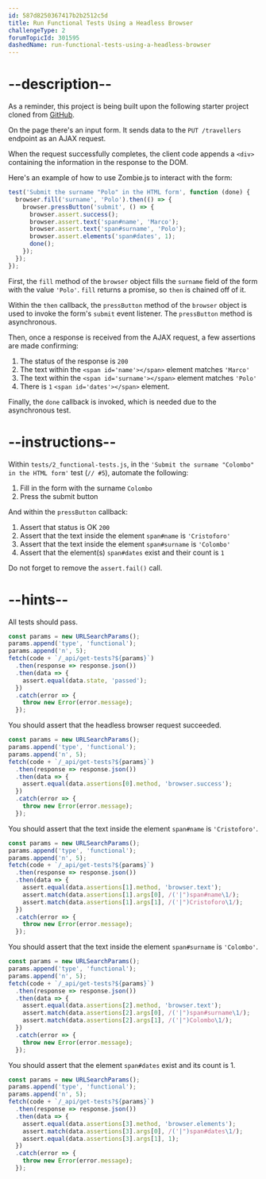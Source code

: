 ```yaml
---
id: 587d8250367417b2b2512c5d
title: Run Functional Tests Using a Headless Browser
challengeType: 2
forumTopicId: 301595
dashedName: run-functional-tests-using-a-headless-browser
---
```


# --description--

As a reminder, this project is being built upon the following starter project cloned from <a href="https://github.com/freeCodeCamp/boilerplate-mochachai/" target="_blank" rel="noopener noreferrer nofollow">GitHub</a>.

On the page there's an input form. It sends data to the `PUT /travellers` endpoint as an AJAX request.

When the request successfully completes, the client code appends a `<div>` containing the information in the response to the DOM.

Here's an example of how to use Zombie.js to interact with the form:

```js
test('Submit the surname "Polo" in the HTML form', function (done) {
  browser.fill('surname', 'Polo').then(() => {
    browser.pressButton('submit', () => {
      browser.assert.success();
      browser.assert.text('span#name', 'Marco');
      browser.assert.text('span#surname', 'Polo');
      browser.assert.elements('span#dates', 1);
      done();
    });
  });
});
```

First, the `fill` method of the `browser` object fills the `surname` field of the form with the value `'Polo'`. `fill` returns a promise, so `then` is chained off of it.

Within the `then` callback, the `pressButton` method of the `browser` object is used to invoke the form's `submit` event listener. The `pressButton` method is asynchronous.

Then, once a response is received from the AJAX request, a few assertions are made confirming:

1.  The status of the response is `200`
2.  The text within the `<span id='name'></span>` element matches `'Marco'`
3.  The text within the `<span id='surname'></span>` element matches `'Polo'`
4.  There is `1` `<span id='dates'></span>` element.

Finally, the `done` callback is invoked, which is needed due to the asynchronous test.

# --instructions--

Within `tests/2_functional-tests.js`, in the `'Submit the surname "Colombo" in the HTML form'` test (`// #5`), automate the following:

1.  Fill in the form with the surname `Colombo`
2.  Press the submit button

And within the `pressButton` callback:

1.  Assert that status is OK `200`
2.  Assert that the text inside the element `span#name` is `'Cristoforo'`
3.  Assert that the text inside the element `span#surname` is `'Colombo'`
4.  Assert that the element(s) `span#dates` exist and their count is `1`

Do not forget to remove the `assert.fail()` call.

# --hints--

All tests should pass.

```js
const params = new URLSearchParams();
params.append('type', 'functional');
params.append('n', 5);
fetch(code + `/_api/get-tests?${params}`)
  .then(response => response.json())
  .then(data => {
    assert.equal(data.state, 'passed');
  })
  .catch(error => {
    throw new Error(error.message);
  });
```

You should assert that the headless browser request succeeded.

```js
const params = new URLSearchParams();
params.append('type', 'functional');
params.append('n', 5);
fetch(code + `/_api/get-tests?${params}`)
  .then(response => response.json())
  .then(data => {
    assert.equal(data.assertions[0].method, 'browser.success');
  })
  .catch(error => {
    throw new Error(error.message);
  });
```

You should assert that the text inside the element `span#name` is `'Cristoforo'`.

```js
const params = new URLSearchParams();
params.append('type', 'functional');
params.append('n', 5);
fetch(code + `/_api/get-tests?${params}`)
  .then(response => response.json())
  .then(data => {
    assert.equal(data.assertions[1].method, 'browser.text');
    assert.match(data.assertions[1].args[0], /('|")span#name\1/);
    assert.match(data.assertions[1].args[1], /('|")Cristoforo\1/);
  })
  .catch(error => {
    throw new Error(error.message);
  });
```

You should assert that the text inside the element `span#surname` is `'Colombo'`.

```js
const params = new URLSearchParams();
params.append('type', 'functional');
params.append('n', 5);
fetch(code + `/_api/get-tests?${params}`)
  .then(response => response.json())
  .then(data => {
    assert.equal(data.assertions[2].method, 'browser.text');
    assert.match(data.assertions[2].args[0], /('|")span#surname\1/);
    assert.match(data.assertions[2].args[1], /('|")Colombo\1/);
  })
  .catch(error => {
    throw new Error(error.message);
  });
```

You should assert that the element `span#dates` exist and its count is 1.

```js
const params = new URLSearchParams();
params.append('type', 'functional');
params.append('n', 5);
fetch(code + `/_api/get-tests?${params}`)
  .then(response => response.json())
  .then(data => {
    assert.equal(data.assertions[3].method, 'browser.elements');
    assert.match(data.assertions[3].args[0], /('|")span#dates\1/);
    assert.equal(data.assertions[3].args[1], 1);
  })
  .catch(error => {
    throw new Error(error.message);
  });
```
